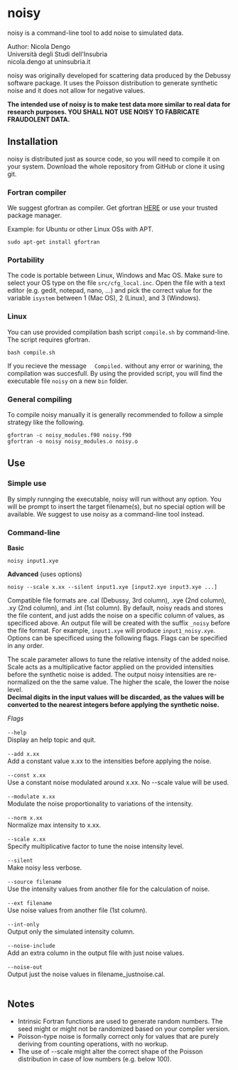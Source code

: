 # noisy
noisy is a command-line tool to add noise to simulated data. 

Author: Nicola Dengo<br/>
Università degli Studi dell'Insubria<br/>
nicola.dengo at uninsubria.it<br/>

noisy was originally developed for scattering data produced by the Debussy software package. It uses the Poisson distribution to generate synthetic noise and it does not allow for negative values.

**The intended use of noisy is to make test data more similar to real data for research purposes. YOU SHALL NOT USE NOISY TO FABRICATE FRAUDOLENT DATA.**

## Installation
noisy is distributed just as source code, so you will need to compile it on your system.
Download the whole repository from GitHub or clone it using git.

### Fortran compiler
We suggest gfortran as compiler.
Get gfortran [HERE](https://gcc.gnu.org/wiki/GFortran) or use your trusted package manager.

Example: for Ubuntu or other Linux OSs with APT.
```
sudo apt-get install gfortran
```

### Portability
The code is portable between Linux, Windows and Mac OS.
Make sure to select your OS type on the file `src/cfg_local.inc`. Open the file with a text editor (e.g. gedit, notepad, nano, ...) and pick the correct value for the variable `isystem` between 1 (Mac OS), 2 (Linux), and 3 (Windows).

### Linux
You can use provided compilation bash script `compile.sh` by command-line.
The script requires gfortran.

```
bash compile.sh
```

If you recieve the message `  Compiled.` without any error or warining, the compilation was succesfull.
By using the provided script, you will find the executable file  `noisy` on a new `bin` folder. 

### General compiling
To compile noisy manually it is generally recommended to follow a simple strategy like the following. 

```
gfortran -c noisy_modules.f90 noisy.f90
gfortran -o noisy noisy_modules.o noisy.o
```

## Use 

### Simple use 
By simply runnging the executable, noisy will run without any option. 
You will be prompt to insert the target filename(s), but no special option will be available.
We suggest to use noisy as a command-line tool instead.

### Command-line
**Basic**

`noisy input1.xye`

**Advanced** (uses options)

`noisy --scale x.xx --silent input1.xye [input2.xye input3.xye ...]`

Compatible file formats are .cal (Debussy, 3rd column), .xye (2nd column), .xy (2nd column), and .int (1st column).
By default, noisy reads and stores the file content, and just adds the noise on a specific column of values, as specificed above.
An output file will be created with the suffix `_noisy` before the file format. For example, `input1.xye` will produce `input1_noisy.xye`.
Options can be specificed using the following flags. Flags can be specified in any order. 

The scale parameter allows to tune the relative intensity of the added noise. Scale acts as a multiplicative factor applied on the provided intensities before the synthetic noise is added. The output noisy intensities are re-normalized on the the same value. The higher the scale, the lower the noise level.<br/>
**Decimal digits in the input values will be discarded, as the values will be converted to the nearest integers before applying the synthetic noise.**

*Flags*<br/><br/>
    `--help`<br/>
        Display an help topic and quit.<br/><br/>
	`--add x.xx`<br/>
        Add a constant value x.xx to the intensities before applying the noise.<br/><br/>
	`--const x.xx`<br/>
        Use a constant noise modulated around x.xx. No --scale value will be used.<br/><br/>
	`--modulate x.xx`<br/>
        Modulate the noise proportionality to variations of the intensity.<br/><br/>
	`--norm x.xx`<br/>
        Normalize max intensity to x.xx.<br/><br/>
	`--scale x.xx`<br/>
        Specify multiplicative factor to tune the noise intensity level.<br/><br/>
	`--silent`<br/>
        Make noisy less verbose.<br/><br/>
	`--source filename`<br/>
        Use the intensity values from another file for the calculation of noise.<br/><br/>
	`--ext filename`<br/>
        Use noise values from another file (1st column).<br/><br/>
	`--int-only`<br/>
        Output only the simulated intensity column.<br/><br/>
	`--noise-include`<br/>
        Add an extra column in the output file with just noise values.<br/><br/>
	`--noise-out`<br/>
        Output just the noise values in filename_justnoise.cal.<br/><br/>
		
## Notes

- Intrinsic Fortran functions are used to generate random numbers. The seed might or might not be randomized based on your compiler version.
- Poisson-type noise is formally correct only for values that are purely deriving from counting operations, with no workup.
- The use of --scale might alter the correct shape of the Poisson distribution in case of low numbers (e.g. below 100). 

 
